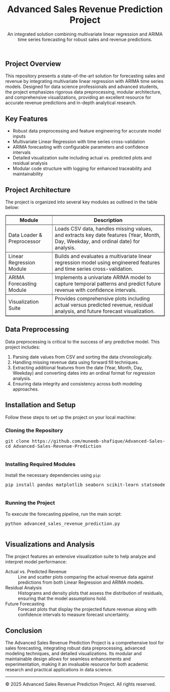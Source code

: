 <!DOCTYPE html>
<html lang="en">
<body>
  <header>
    <h1>Advanced Sales Revenue Prediction Project</h1>
    <p>An integrated solution combining multivariate linear regression and ARIMA time series forecasting for robust sales and revenue predictions.</p>
  </header>
  
  <section id="overview">
    <h2>Project Overview</h2>
    <p>
      This repository presents a state-of-the-art solution for forecasting sales and revenue by integrating multivariate linear regression with ARIMA time series models. Designed for data science professionals and advanced students, the project emphasizes rigorous data preprocessing, modular architecture, and comprehensive visualizations, providing an excellent resource for accurate revenue predictions and in-depth analytical research.
    </p>
  </section>
  
  <section id="features">
    <h2>Key Features</h2>
    <ul>
      <li>Robust data preprocessing and feature engineering for accurate model inputs</li>
      <li>Multivariate Linear Regression with time series cross-validation</li>
      <li>ARIMA forecasting with configurable parameters and confidence intervals</li>
      <li>Detailed visualization suite including actual vs. predicted plots and residual analysis</li>
      <li>Modular code structure with logging for enhanced traceability and maintainability</li>
    </ul>
  </section>
  
  <section id="architecture">
    <h2>Project Architecture</h2>
    <p>The project is organized into several key modules as outlined in the table below:</p>
    <table border="1" cellpadding="5" cellspacing="0">
      <tr>
        <th>Module</th>
        <th>Description</th>
      </tr>
      <tr>
        <td>Data Loader & Preprocessor</td>
        <td>Loads CSV data, handles missing values, and extracts key date features (Year, Month, Day, Weekday, and ordinal date) for analysis.</td>
      </tr>
      <tr>
        <td>Linear Regression Module</td>
        <td>Builds and evaluates a multivariate linear regression model using engineered features and time series cross-validation.</td>
      </tr>
      <tr>
        <td>ARIMA Forecasting Module</td>
        <td>Implements a univariate ARIMA model to capture temporal patterns and predict future revenue with confidence intervals.</td>
      </tr>
      <tr>
        <td>Visualization Suite</td>
        <td>Provides comprehensive plots including actual versus predicted revenue, residual analysis, and future forecast visualization.</td>
      </tr>
    </table>
  </section>
  
  <section id="data-preprocessing">
    <h2>Data Preprocessing</h2>
    <p>
      Data preprocessing is critical to the success of any predictive model. This project includes:
    </p>
    <ol>
      <li>Parsing date values from CSV and sorting the data chronologically.</li>
      <li>Handling missing revenue data using forward fill techniques.</li>
      <li>Extracting additional features from the date (Year, Month, Day, Weekday) and converting dates into an ordinal format for regression analysis.</li>
      <li>Ensuring data integrity and consistency across both modeling approaches.</li>
    </ol>
  </section>
  
  <section id="installation">
    <h2>Installation and Setup</h2>
    <p>Follow these steps to set up the project on your local machine:</p>
    <h3>Cloning the Repository</h3>
    <pre>
git clone https://github.com/muneeb-shafique/Advanced-Sales-Revenue-Prediction/
cd Advanced-Sales-Revenue-Prediction
    </pre>
    <h3>Installing Required Modules</h3>
    <p>Install the necessary dependencies using <code>pip</code>:</p>
    <pre>
pip install pandas matplotlib seaborn scikit-learn statsmodels
    </pre>
    <h3>Running the Project</h3>
    <p>To execute the forecasting pipeline, run the main script:</p>
    <pre>
python advanced_sales_revenue_prediction.py
    </pre>
  </section>
  
  <section id="visualizations">
    <h2>Visualizations and Analysis</h2>
    <p>
      The project features an extensive visualization suite to help analyze and interpret model performance:
    </p>
    <dl>
      <dt>Actual vs. Predicted Revenue</dt>
      <dd>Line and scatter plots comparing the actual revenue data against predictions from both Linear Regression and ARIMA models.</dd>
      <dt>Residual Analysis</dt>
      <dd>Histograms and density plots that assess the distribution of residuals, ensuring that the model assumptions hold.</dd>
      <dt>Future Forecasting</dt>
      <dd>Forecast plots that display the projected future revenue along with confidence intervals to measure forecast uncertainty.</dd>
    </dl>
  </section>
  
  <section id="conclusion">
    <h2>Conclusion</h2>
    <p>
      The Advanced Sales Revenue Prediction Project is a comprehensive tool for sales forecasting, integrating robust data preprocessing, advanced modeling techniques, and detailed visualizations. Its modular and maintainable design allows for seamless enhancements and experimentation, making it an invaluable resource for both academic research and practical applications in data science.
    </p>
  </section>
  
  <footer>
    <hr>
    <p>&copy; 2025 Advanced Sales Revenue Prediction Project. All rights reserved.</p>
  </footer>
</body>
</html>
